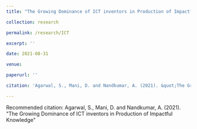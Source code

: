 ```yaml
---
title: "The Growing Dominance of ICT inventors in Production of Impactful Knowledge"

collection: research

permalink: /research/ICT

excerpt: ''

date: 2021-08-31

venue:

paperurl: ''

citation: 'Agarwal, S., Mani, D. and Nandkumar, A. (2021). &quot;The Growing Dominance of ICT inventors in Production of Impactful Knowledge.&quot;'

---
```



Recommended citation: Agarwal, S., Mani, D. and Nandkumar, A. (2021). "The Growing Dominance of ICT inventors in Production of Impactful Knowledge"
